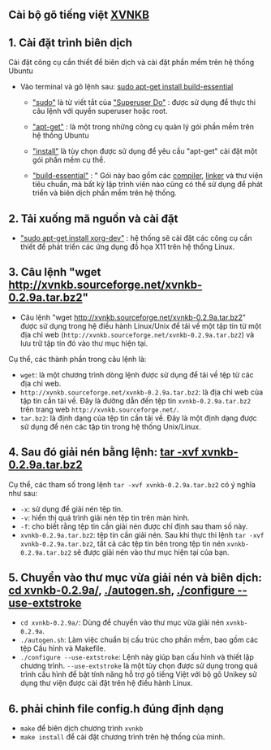 
## Cài bộ gõ tiếng việt [XVNKB]()

## 1. Cài đặt trình biên dịch

Cài đặt công cụ cần thiết để biên dịch và cài đặt phần mềm trên hệ thống Ubuntu 

- Vào terminal và gõ lệnh sau: [sudo apt-get install build-essential]()

  - ["sudo"]() là từ viết tắt của ["Superuser Do"]() : được sử dụng để thực thi câu lệnh với quyền superuser hoặc root.

  - ["apt-get"]() : là một trong những công cụ quản lý gói phần mềm trên hệ thống Ubuntu

  - ["install"]() là tùy chọn được sử dụng để yêu cầu "apt-get" cài đặt một gói phần mềm cụ thể.

  - ["build-essential"]() : " Gói này bao gồm các [compiler](), [linker]() và thư viện tiêu chuẩn, mà bất kỳ lập trình viên nào cũng có thể sử dụng để phát triển và biên dịch phần mềm trên hệ thống.


## 2. Tải xuống mã nguồn và cài đặt

- ["sudo apt-get install xorg-dev"]() : hệ thống sẽ cài đặt các công cụ cần thiết để phát triển các ứng dụng đồ họa X11 trên hệ thống Linux.

## 3. Câu lệnh "wget http://xvnkb.sourceforge.net/xvnkb-0.2.9a.tar.bz2"
- Câu lệnh "wget http://xvnkb.sourceforge.net/xvnkb-0.2.9a.tar.bz2" được sử dụng trong hệ điều hành Linux/Unix để tải về một tập tin từ một địa chỉ web (`http://xvnkb.sourceforge.net/xvnkb-0.2.9a.tar.bz2`) và lưu trữ tập tin đó vào thư mục hiện tại.

Cụ thể, các thành phần trong câu lệnh là:

- `wget`: là một chương trình dòng lệnh được sử dụng để tải về tệp từ các địa chỉ web.
- `http://xvnkb.sourceforge.net/xvnkb-0.2.9a.tar.bz2`: là địa chỉ web của tập tin cần tải về. Đây là đường dẫn đến tệp tin `xvnkb-0.2.9a.tar.bz2` trên trang web `http://xvnkb.sourceforge.net/`.
- `tar.bz2`: là định dạng của tệp tin cần tải về. Đây là một định dạng được sử dụng để nén các tập tin trong hệ thống Unix/Linux.


## 4. Sau đó giải nén bằng lệnh: [tar -xvf xvnkb-0.2.9a.tar.bz2]()
Cụ thể, các tham số trong lệnh `tar -xvf xvnkb-0.2.9a.tar.bz2` có ý nghĩa như sau:

- `-x`: sử dụng để giải nén tệp tin.
- `-v`: hiển thị quá trình giải nén tệp tin trên màn hình.
- `-f`: cho biết rằng tệp tin cần giải nén được chỉ định sau tham số này.
- `xvnkb-0.2.9a.tar.bz2`: tệp tin cần giải nén.
Sau khi thực thi lệnh `tar -xvf xvnkb-0.2.9a.tar.bz2`, tất cả các tệp tin bên trong tệp tin nén `xvnkb-0.2.9a.tar.bz2` sẽ được giải nén vào thư mục hiện tại của bạn.

## 5. Chuyển vào thư mục vừa giải nén và biên dịch: [cd xvnkb-0.2.9a/](), [./autogen.sh](), [./configure --use-extstroke]()
- `cd xvnkb-0.2.9a/`: Dùng để chuyển vào thư mục vừa giải nén `xvnkb-0.2.9a`.
- `./autogen.sh`: Làm việc chuẩn bị cấu trúc cho phần mềm, bao gồm các tệp Cấu hình và Makefile.
- `./configure --use-extstroke`: Lệnh này giúp bạn cấu hình và thiết lập chương trình. `--use-extstroke` là một tùy chọn được sử dụng trong quá trình cấu hình để bật tính năng hỗ trợ gõ tiếng Việt với bộ gõ Unikey sử dụng thư viện được cài đặt trên hệ điều hành Linux.

## 6. phải chỉnh file config.h đúng định dạng
- `make` để biên dịch chương trình `xvnkb`
- `make install` để cài đặt chương trình trên hệ thống của mình.







